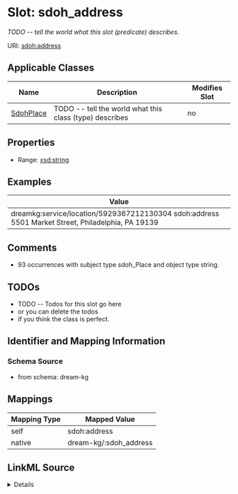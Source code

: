 

# Slot: sdoh_address


_TODO -- tell the world what this slot (predicate) describes._





URI: [sdoh:address](http://schema.org/address)



<!-- no inheritance hierarchy -->





## Applicable Classes

| Name | Description | Modifies Slot |
| --- | --- | --- |
| [SdohPlace](../classes/SdohPlace.md) | TODO -- tell the world what this class (type) describes |  no  |







## Properties

* Range: [xsd:string](http://www.w3.org/2001/XMLSchema#string)






## Examples

| Value |
| --- |
| dreamkg:service/location/5929367212130304 sdoh:address 5501 Market Street, Philadelphia, PA 19139 |

## Comments

* 93 occurrences with subject type sdoh_Place and object type string.

## TODOs

* TODO -- Todos for this slot go here
* or you can delete the todos
* if you think the class is perfect.

## Identifier and Mapping Information







### Schema Source


* from schema: dream-kg




## Mappings

| Mapping Type | Mapped Value |
| ---  | ---  |
| self | sdoh:address |
| native | dream-kg/:sdoh_address |




## LinkML Source

<details>
```yaml
name: sdoh_address
description: TODO -- tell the world what this slot (predicate) describes.
todos:
- TODO -- Todos for this slot go here
- or you can delete the todos
- if you think the class is perfect.
comments:
- 93 occurrences with subject type sdoh_Place and object type string.
examples:
- value: dreamkg:service/location/5929367212130304 sdoh:address 5501 Market Street,
    Philadelphia, PA 19139
from_schema: dream-kg
rank: 1000
slot_uri: sdoh:address
alias: sdoh_address
domain_of:
- sdoh_Place
range: string

```
</details>